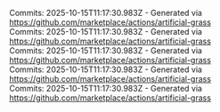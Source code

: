 Commits: 2025-10-15T11:17:30.983Z - Generated via https://github.com/marketplace/actions/artificial-grass
<br>
Commits: 2025-10-15T11:17:30.983Z - Generated via https://github.com/marketplace/actions/artificial-grass
<br>
Commits: 2025-10-15T11:17:30.983Z - Generated via https://github.com/marketplace/actions/artificial-grass
<br>
Commits: 2025-10-15T11:17:30.983Z - Generated via https://github.com/marketplace/actions/artificial-grass
<br>
Commits: 2025-10-15T11:17:30.983Z - Generated via https://github.com/marketplace/actions/artificial-grass
<br>
